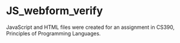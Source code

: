 # JS_webform_verify
JavaScript and HTML files were created for an assignment in CS390, Principles of Programming Languages.
